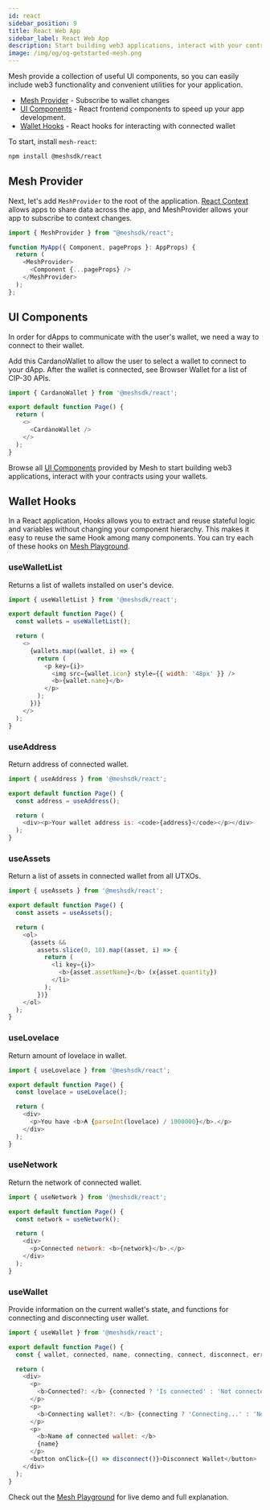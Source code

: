 ```yaml
---
id: react
sidebar_position: 9
title: React Web App
sidebar_label: React Web App
description: Start building web3 applications, interact with your contracts using your wallets.
image: /img/og/og-getstarted-mesh.png
---
```


Mesh provide a collection of useful UI components, so you can easily include web3 functionality and convenient utilities for your application.

- [Mesh Provider](#mesh-provider) - Subscribe to wallet changes
- [UI Components](#ui-components) - React frontend components to speed up your app development.
- [Wallet Hooks](#wallet-hooks) - React hooks for interacting with connected wallet

To start, install `mesh-react`:

```bash
npm install @meshsdk/react
```

## Mesh Provider

Next, let's add `MeshProvider` to the root of the application. [React Context](https://reactjs.org/docs/context.html) allows apps to share data across the app, and MeshProvider allows your app to subscribe to context changes.

```javascript
import { MeshProvider } from "@meshsdk/react";

function MyApp({ Component, pageProps }: AppProps) {
  return (
    <MeshProvider>
      <Component {...pageProps} />
    </MeshProvider>
  );
};
```

## UI Components

In order for dApps to communicate with the user's wallet, we need a way to connect to their wallet.

Add this CardanoWallet to allow the user to select a wallet to connect to your dApp. After the wallet is connected, see Browser Wallet for a list of CIP-30 APIs.

```javascript
import { CardanoWallet } from '@meshsdk/react';

export default function Page() {
  return (
    <>
      <CardanoWallet />
    </>
  );
}
```

Browse all [UI Components](https://meshjs.dev/react/ui-components) provided by Mesh to start building web3 applications, interact with your contracts using your wallets.

## Wallet Hooks

In a React application, Hooks allows you to extract and reuse stateful logic and variables without changing your component hierarchy. This makes it easy to reuse the same Hook among many components. You can try each of these hooks on [Mesh Playground](https://meshjs.dev/react/wallet-hooks).

### useWalletList

Returns a list of wallets installed on user's device.

```javascript
import { useWalletList } from '@meshsdk/react';

export default function Page() {
  const wallets = useWalletList();

  return (
    <>
      {wallets.map((wallet, i) => {
        return (
          <p key={i}>
            <img src={wallet.icon} style={{ width: '48px' }} />
            <b>{wallet.name}</b>
          </p>
        );
      })}
    </>
  );
}
```

### useAddress

Return address of connected wallet.

```javascript
import { useAddress } from '@meshsdk/react';

export default function Page() {
  const address = useAddress();

  return (
    <div><p>Your wallet address is: <code>{address}</code></p></div>
  );
}
```

### useAssets

Return a list of assets in connected wallet from all UTXOs.

```javascript
import { useAssets } from '@meshsdk/react';

export default function Page() {
  const assets = useAssets();

  return (
    <ol>
      {assets &&
        assets.slice(0, 10).map((asset, i) => {
          return (
            <li key={i}>
              <b>{asset.assetName}</b> (x{asset.quantity})
            </li>
          );
        })}
    </ol>
  );
}
```

### useLovelace

Return amount of lovelace in wallet.

```javascript
import { useLovelace } from '@meshsdk/react';

export default function Page() {
  const lovelace = useLovelace();

  return (
    <div>
      <p>You have <b>₳ {parseInt(lovelace) / 1000000}</b>.</p>
    </div>
  );
}
```

### useNetwork

Return the network of connected wallet.

```javascript
import { useNetwork } from '@meshsdk/react';

export default function Page() {
  const network = useNetwork();

  return (
    <div>
      <p>Connected network: <b>{network}</b>.</p>
    </div>
  );
}
```

### useWallet

Provide information on the current wallet's state, and functions for connecting and disconnecting user wallet.

```javascript
import { useWallet } from '@meshsdk/react';

export default function Page() {
  const { wallet, connected, name, connecting, connect, disconnect, error } = useWallet();

  return (
    <div>
      <p>
        <b>Connected?: </b> {connected ? 'Is connected' : 'Not connected'}
      </p>
      <p>
        <b>Connecting wallet?: </b> {connecting ? 'Connecting...' : 'No'}
      </p>
      <p>
        <b>Name of connected wallet: </b>
        {name}
      </p>
      <button onClick={() => disconnect()}>Disconnect Wallet</button>
    </div>
  );
}
```

Check out the [Mesh Playground](https://meshjs.dev/react/wallet-hooks) for live demo and full explanation.
